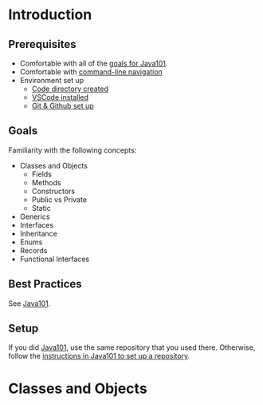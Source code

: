 # Introduction

## Prerequisites

- Comfortable with all of the [goals for Java101](/projects/Java101#goals).
- Comfortable with [command-line navigation](link)
- Environment set up
	- [Code directory created](link)
	- [VSCode installed](link)
	- [Git & Github set up](link)
## Goals

Familiarity with the following concepts:
- Classes and Objects
	- Fields
	- Methods
	- Constructors
	- Public vs Private
	- Static
- Generics
- Interfaces
- Inheritance
- Enums
- Records
- Functional Interfaces

## Best Practices

See [Java101](/projects/Java101#best-practices).
## Setup

If you did [Java101](/projects/Java101), use the same repository that you used there. Otherwise, follow the [instructions in Java101 to set up a repository](/projects/Java101#setup).
# Classes and Objects

